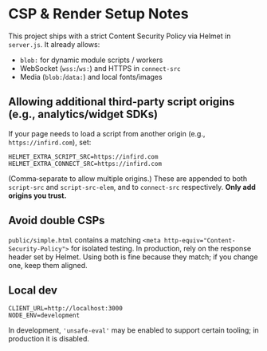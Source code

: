 # CSP & Render Setup Notes

This project ships with a strict Content Security Policy via Helmet in `server.js`. It already allows:
- `blob:` for dynamic module scripts / workers
- WebSocket (`wss:`/`ws:`) and HTTPS in `connect-src`
- Media (`blob:`/`data:`) and local fonts/images

## Allowing additional third‑party script origins (e.g., analytics/widget SDKs)

If your page needs to load a script from another origin (e.g., `https://infird.com`), set:

```
HELMET_EXTRA_SCRIPT_SRC=https://infird.com
HELMET_EXTRA_CONNECT_SRC=https://infird.com
```

(Comma‑separate to allow multiple origins.) These are appended to both `script-src` and `script-src-elem`, and to `connect-src` respectively. **Only add origins you trust.**

## Avoid double CSPs

`public/simple.html` contains a matching `<meta http-equiv="Content-Security-Policy">` for isolated testing. In production, rely on the response header set by Helmet. Using both is fine because they match; if you change one, keep them aligned.

## Local dev

```
CLIENT_URL=http://localhost:3000
NODE_ENV=development
```

In development, `'unsafe-eval'` may be enabled to support certain tooling; in production it is disabled.
